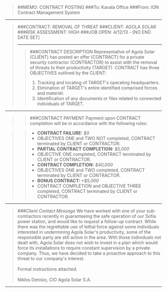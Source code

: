> ##MEMO: CONTRACT POSTING
> ###To: Kavala Office
> ###From: ION Contract Management System

----------
>###CONTRACT: REMOVAL OF THREAT
>###CLIENT: AGOLA SOLAR
>###RISK ASSESSMENT: HIGH
>###JOB OPEN: 4/12/13 - [NO END DATE SET]
>***
>>###CONTRACT DESCRIPTION
>>Representative of Agola Solar (CLIENT) has posted an offer (CONTRACT) for a private security contractor (CONTRACTOR) to assist with the removal of threats to their productivity (TARGET). CONTRACT has three OBJECTIVES outlined by the CLIENT:
>>
>>1. Tracking and locating of TARGET's operating headquarters.
>>2. Elimination of TARGET's entire identified comprised forces and materiel.
>>3. Identification of any documents or files related to connected individuals of TARGET.

***

>>###CONTRACT PAYMENT
>>Payment upon CONTRACT completion will be in accordance with the following rules:

>>- **CONTRACT FAILURE:** *$0*
>>  - OBJECTIVES ONE and TWO NOT completed, CONTRACT terminated by CLIENT or CONTRACTOR.
>>- **PARTIAL CONTRACT COMPLETION:** *$5,000*
>>  - OBJECTIVE ONE completed, CONTRACT terminated by CLIENT or CONTRACTOR.
>>- **CONTRACT COMPLETION:** *$40,000*
>>  - OBJECTIVES ONE and TWO completed, CONTRACT terminated by CLIENT or CONTRACTOR.
>>- **BONUS CONTRACT:** *+$5,000*
>>  - CONTRACT COMPLETION and OBJECTIVE THREE completed, CONTRACT terminated by CLIENT or CONTRACTOR.

***

>###*Client Contact Message*
>We have worked with one of your sub-contractors recently in guaranteeing the safe operation of our Sofia power station, and would like to request a follow-up contract. While there was the regrettable use of lethal force against some individuals interested in undermining Agola Solar's productivity, some of the responsible party are still active in the area. With those individuals not dealt with, Agola Solar does not wish to invest in a plan which would force its installations to require constant supervision by a private company. Thus, we have decided to take a proactive approach to this threat to our company's interest.
><br><br>Formal instructions attached.
><br><br>Niklos Denisio, CIO Agola Solar S.A.
***
